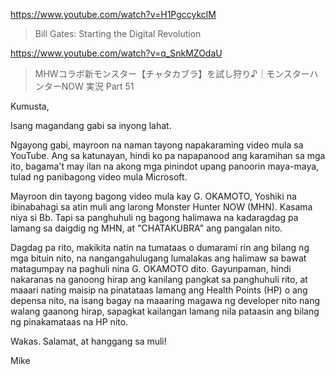 https://www.youtube.com/watch?v=H1PgccykclM

> Bill Gates: Starting the Digital Revolution 

https://www.youtube.com/watch?v=q_SnkMZOdaU

> MHWコラボ新モンスター【チャタカブラ】を試し狩り♪｜モンスターハンターNOW 実況 Part 51 
 
Kumusta,

Isang magandang gabi sa inyong lahat.

Ngayong gabi, mayroon na naman tayong napakaraming video mula sa YouTube. Ang sa katunayan, hindi ko pa napapanood ang karamihan sa mga ito, bagama't may ilan na akong mga pinindot upang panoorin maya-maya, tulad ng panibagong video mula Microsoft.

Mayroon din tayong bagong video mula kay G. OKAMOTO, Yoshiki na ibinabahagi sa atin muli ang larong Monster Hunter NOW (MHN). Kasama niya si Bb. Tapi sa panghuhuli ng bagong halimawa na kadaragdag pa lamang sa daigdig ng MHN, at "CHATAKUBRA" ang pangalan nito.

Dagdag pa rito, makikita natin na tumataas o dumarami rin ang bilang ng mga bituin nito, na nangangahulugang lumalakas ang halimaw sa bawat matagumpay na paghuli nina G. OKAMOTO dito. Gayunpaman, hindi nakaranas na ganoong hirap ang kanilang pangkat sa panghuhuli rito, at maaari nating maisip na pinatataas lamang ang Health Points (HP) o ang depensa nito, na isang bagay na maaaring magawa ng developer nito nang walang gaanong hirap, sapagkat kailangan lamang nila pataasin ang bilang ng pinakamataas na HP nito.

Wakas. Salamat, at hanggang sa muli!

Mike
